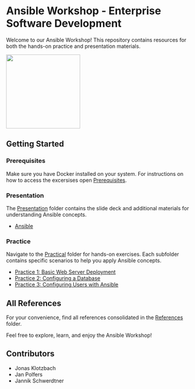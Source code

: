 # Ansible Workshop - Enterprise Software Development

Welcome to our Ansible Workshop! This repository contains resources for both the hands-on practice and presentation materials.

<img src="https://upload.wikimedia.org/wikipedia/commons/thumb/2/24/Ansible_logo.svg/1664px-Ansible_logo.svg.png" width="200" />

## Getting Started
### Prerequisites
Make sure you have Docker installed on your system. For instructions on how to access the excersises open [Prerequisites](./Practical/Prerequisites.md).

### Presentation
The [Presentation](./Presentation) folder contains the slide deck and additional materials for understanding Ansible concepts. 

- [Ansible](./Presentation/Ansible.pdf)

### Practice
Navigate to the [Practical](./Practical) folder for hands-on exercises. Each subfolder contains specific scenarios to help you apply Ansible concepts.

- [Practice 1: Basic Web Server Deployment](./Practical/Exercise1.md)
- [Practice 2: Configuring a Database](./Practical/Exercise2.md)
- [Practice 3: Configuring Users with Ansible](./Practical/Exercise3.md)

## All References
For your convenience, find all references consolidated in the [References](./References/References.md) folder.

Feel free to explore, learn, and enjoy the Ansible Workshop!

## Contributors
- Jonas Klotzbach
- Jan Polfers
- Jannik Schwerdtner

